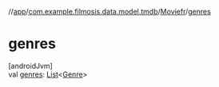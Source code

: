 //[app](../../../index.md)/[com.example.filmosis.data.model.tmdb](../index.md)/[Moviefr](index.md)/[genres](genres.md)

# genres

[androidJvm]\
val [genres](genres.md): [List](https://kotlinlang.org/api/latest/jvm/stdlib/kotlin.collections/-list/index.html)&lt;[Genre](../-genre/index.md)&gt;

